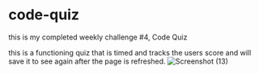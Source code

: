 # code-quiz
this is my completed weekly challenge #4, Code Quiz

this is a functioning quiz that is timed and tracks the users score and will save it to see again after the page is refreshed.
![Screenshot (13)](https://user-images.githubusercontent.com/97258438/153538000-a60d0bbe-e1ae-4868-b280-90a507dd4760.png)
